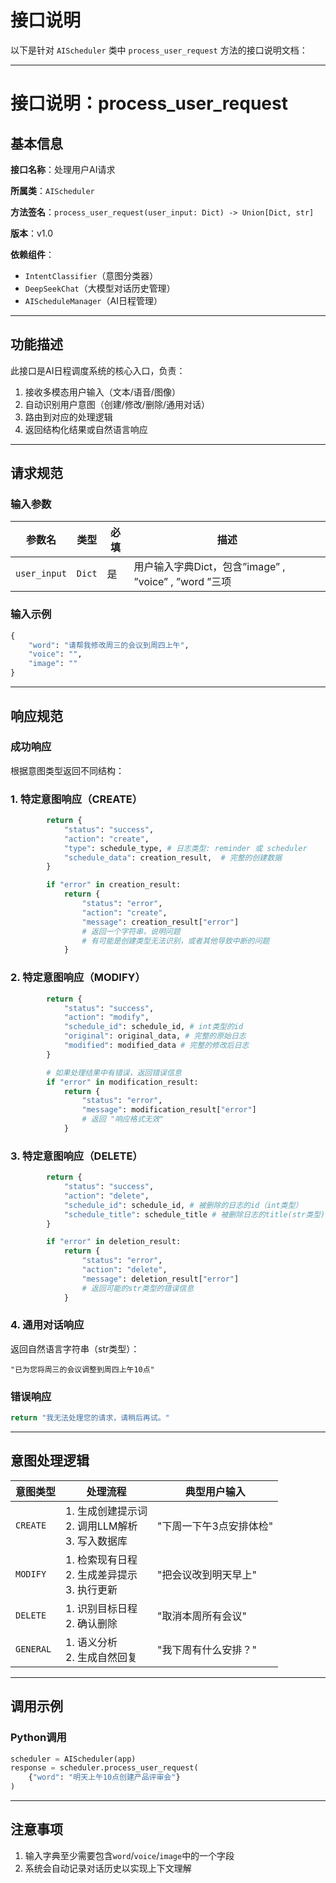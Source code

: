 # 接口说明

以下是针对 `AIScheduler` 类中 `process_user_request` 方法的接口说明文档：

---

# 接口说明：process_user_request

## 基本信息

**接口名称**：处理用户AI请求

**所属类**：`AIScheduler`

**方法签名**：`process_user_request(user_input: Dict) -> Union[Dict, str]`

**版本**：v1.0

**依赖组件**：

- `IntentClassifier`（意图分类器）
- `DeepSeekChat`（大模型对话历史管理）
- `AIScheduleManager`（AI日程管理）

---

## 功能描述

此接口是AI日程调度系统的核心入口，负责：

1. 接收多模态用户输入（文本/语音/图像）
2. 自动识别用户意图（创建/修改/删除/通用对话）
3. 路由到对应的处理逻辑
4. 返回结构化结果或自然语言响应

---

## 请求规范

### 输入参数

| 参数名 | 类型 | 必填 | 描述 |
| --- | --- | --- | --- |
| `user_input` | `Dict` | 是 | 用户输入字典Dict，包含”image” , ”voice” ,    ”word ”三项 |

### 输入示例

```python
{
    "word": "请帮我修改周三的会议到周四上午",
    "voice": "", 
    "image": "" 
}

```

---

## 响应规范

### 成功响应

根据意图类型返回不同结构：

### 1. 特定意图响应（CREATE）

```python
        return {
            "status": "success",
            "action": "create",
            "type": schedule_type, # 日志类型: reminder 或 scheduler
            "schedule_data": creation_result,  # 完整的创建数据
        }
```

```python
        if "error" in creation_result:
            return {
                "status": "error",
                "action": "create",
                "message": creation_result["error"] 
                # 返回一个字符串，说明问题
                # 有可能是创建类型无法识别，或者其他导致中断的问题
            }
```

### 2. 特定意图响应（MODIFY）

```python
        return {
            "status": "success",
            "action": "modify",
            "schedule_id": schedule_id, # int类型的id
            "original": original_data, # 完整的原始日志
            "modified": modified_data # 完整的修改后日志
        }
```

```python
        # 如果处理结果中有错误，返回错误信息
        if "error" in modification_result:
            return {
                "status": "error",
                "message": modification_result["error"]
                # 返回 "响应格式无效"
            }
```

### 3. 特定意图响应（DELETE）

```python
        return {
            "status": "success",
            "action": "delete",
            "schedule_id": schedule_id, # 被删除的日志的id（int类型）
            "schedule_title": schedule_title # 被删除日志的title(str类型)
        }
```

```python
        if "error" in deletion_result:
            return {
                "status": "error",
                "action": "delete",
                "message": deletion_result["error"]
                # 返回可能的str类型的错误信息
            }
```

### 4. 通用对话响应

返回自然语言字符串（str类型）：

```
"已为您将周三的会议调整到周四上午10点"

```

### 错误响应

```python
return "我无法处理您的请求，请稍后再试。"
```

---

## 意图处理逻辑

| 意图类型  | 处理流程 | 典型用户输入 |
| --- | --- | --- |
| `CREATE` | 1. 生成创建提示词<br>2. 调用LLM解析<br>3. 写入数据库 | "下周一下午3点安排体检" |
| `MODIFY` | 1. 检索现有日程<br>2. 生成差异提示<br>3. 执行更新 | "把会议改到明天早上" |
| `DELETE` | 1. 识别目标日程<br>2. 确认删除 | "取消本周所有会议" |
| `GENERAL` | 1. 语义分析<br>2. 生成自然回复 | "我下周有什么安排？" |

---

## 调用示例

### Python调用

```python
scheduler = AIScheduler(app)
response = scheduler.process_user_request(
    {"word": "明天上午10点创建产品评审会"}
)

```

---

## 注意事项

1. 输入字典至少需要包含`word`/`voice`/`image`中的一个字段
2. 系统会自动记录对话历史以实现上下文理解